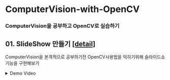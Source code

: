 # ComputerVision-with-OpenCV
### ComputerVision을 공부하고 OpenCV로 실습하기 

## 01. SlideShow 만들기 [[detail]](https://github.com/HwangToeMat/ComputerVision-with-OpenCV/tree/master/01.%20SlideShow%20%EB%A7%8C%EB%93%A4%EA%B8%B0)
ComputerVision을 본격적으로 공부하기전 OpenCV사용법을 익히기위해 슬라이드쇼 기능을 구현해보기

<details>
<summary>Demo Video</summary>
<img src="https://github.com/HwangToeMat/HwangToeMat.github.io/blob/master/Computer-Science/image/CV/01/img1.gif?raw=true" style="max-width:50%;margin-left: auto; margin-right: auto; display: block;">
</details>

